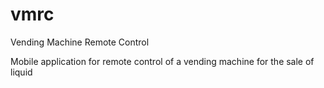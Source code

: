 # vmrc

Vending Machine Remote Control

Mobile application for remote control of a vending machine for the sale of liquid
